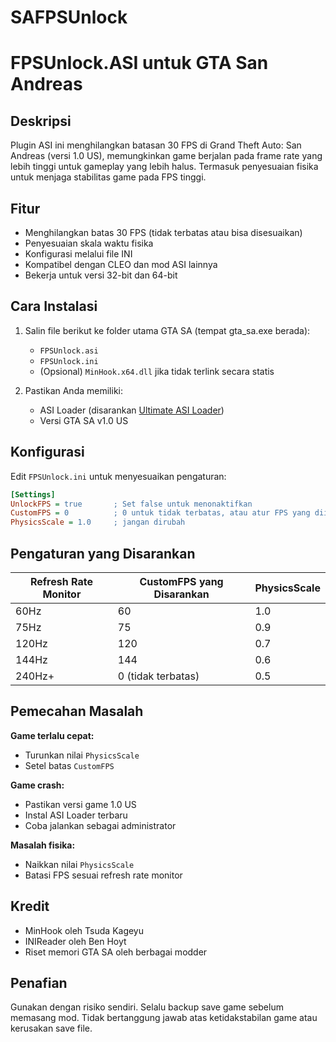 # SAFPSUnlock
# FPSUnlock.ASI untuk GTA San Andreas

## Deskripsi
Plugin ASI ini menghilangkan batasan 30 FPS di Grand Theft Auto: San Andreas (versi 1.0 US), memungkinkan game berjalan pada frame rate yang lebih tinggi untuk gameplay yang lebih halus. Termasuk penyesuaian fisika untuk menjaga stabilitas game pada FPS tinggi.

## Fitur
- Menghilangkan batas 30 FPS (tidak terbatas atau bisa disesuaikan)
- Penyesuaian skala waktu fisika
- Konfigurasi melalui file INI
- Kompatibel dengan CLEO dan mod ASI lainnya
- Bekerja untuk versi 32-bit dan 64-bit

## Cara Instalasi
1. Salin file berikut ke folder utama GTA SA (tempat gta_sa.exe berada):
   - `FPSUnlock.asi`
   - `FPSUnlock.ini`
   - (Opsional) `MinHook.x64.dll` jika tidak terlink secara statis

2. Pastikan Anda memiliki:
   - ASI Loader (disarankan [Ultimate ASI Loader](https://github.com/ThirteenAG/Ultimate-ASI-Loader))
   - Versi GTA SA v1.0 US

## Konfigurasi
Edit `FPSUnlock.ini` untuk menyesuaikan pengaturan:
```ini
[Settings]
UnlockFPS = true       ; Set false untuk menonaktifkan
CustomFPS = 0          ; 0 untuk tidak terbatas, atau atur FPS yang diinginkan (contoh: 60, 144)
PhysicsScale = 1.0     ; jangan dirubah
```

## Pengaturan yang Disarankan
| Refresh Rate Monitor | CustomFPS yang Disarankan | PhysicsScale |
|----------------------|---------------------------|--------------|
| 60Hz                 | 60                        | 1.0          |
| 75Hz                 | 75                        | 0.9          |
| 120Hz                | 120                       | 0.7          |
| 144Hz                | 144                       | 0.6          |
| 240Hz+               | 0 (tidak terbatas)        | 0.5          |

## Pemecahan Masalah
**Game terlalu cepat:**
- Turunkan nilai `PhysicsScale`
- Setel batas `CustomFPS`

**Game crash:**
- Pastikan versi game 1.0 US
- Instal ASI Loader terbaru
- Coba jalankan sebagai administrator

**Masalah fisika:**
- Naikkan nilai `PhysicsScale`
- Batasi FPS sesuai refresh rate monitor

## Kredit
- MinHook oleh Tsuda Kageyu
- INIReader oleh Ben Hoyt
- Riset memori GTA SA oleh berbagai modder

## Penafian
Gunakan dengan risiko sendiri. Selalu backup save game sebelum memasang mod. Tidak bertanggung jawab atas ketidakstabilan game atau kerusakan save file.
